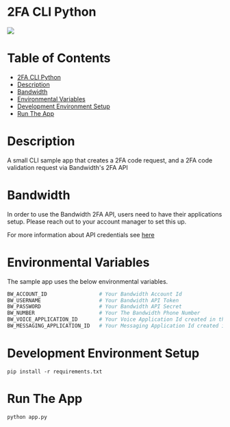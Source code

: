 # 2FA CLI Python 
<a href="http://dev.bandwidth.com"><img src="https://s3.amazonaws.com/bwdemos/BW-VMP.png"/></a>
</div>

 # Table of Contents

<!-- TOC -->

- [2FA CLI Python](#2fa-cli-python)
- [Description](#description)
- [Bandwidth](#bandwidth)
- [Environmental Variables](#environmental-variables)
- [Development Environment Setup](#development-environment-setup)
- [Run The App](#run-the-app)

<!-- /TOC -->

# Description
A small CLI sample app that creates a 2FA code request, and a 2FA code validation request via Bandwidth's 2FA API

# Bandwidth

In order to use the Bandwidth 2FA API, users need to have their applications setup. Please reach out to your account manager to set this up. 

For more information about API credentials see [here](https://dev.bandwidth.com/guides/accountCredentials.html#top)

# Environmental Variables
The sample app uses the below environmental variables.
```sh
BW_ACCOUNT_ID                 # Your Bandwidth Account Id
BW_USERNAME                   # Your Bandwidth API Token
BW_PASSWORD                   # Your Bandwidth API Secret
BW_NUMBER                     # Your The Bandwidth Phone Number
BW_VOICE_APPLICATION_ID       # Your Voice Application Id created in the dashboard
BW_MESSAGING_APPLICATION_ID   # Your Messaging Application Id created in the dashboard
```

# Development Environment Setup

```
pip install -r requirements.txt
```

# Run The App

```
python app.py
```

